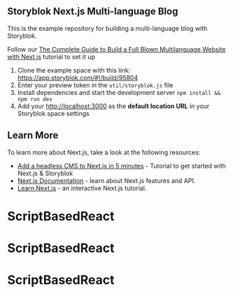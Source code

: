 ## Storyblok Next.js Multi-language Blog

This is the example repository for building a multi-language blog with Storyblok.

Follow our [The Complete Guide to Build a Full Blown Multilanguage Website with Next.js](https://www.storyblok.com/tp/next-js-react-guide) tutorial to set it up

1. Clone the example space with this link: <https://app.storyblok.com/#!/build/95804>
2. Enter your preview token in the `util/storyblok.js` file
3. Install dependencies and start the development server `npm install && npm run dev`
4. Add your [http://localhost:3000](http://localhost:3000) as the **default location URL** in your Storyblok space settings


## Learn More

To learn more about Next.js, take a look at the following resources:

- [Add a headless CMS to Next.js in 5 minutes](https://www.storyblok.com/tp/add-a-headless-cms-to-next-js-in-5-minutes) - Tutorial to get started with Next.js & Storyblok
- [Next.js Documentation](https://nextjs.org/docs) - learn about Next.js features and API.
- [Learn Next.js](https://nextjs.org/learn) - an interactive Next.js tutorial.

# ScriptBasedReact
# ScriptBasedReact
# ScriptBasedReact
